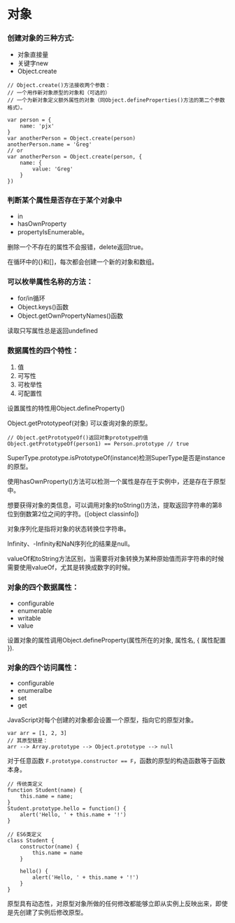 # 对象

### 创建对象的三种方式:
- 对象直接量
- 关键字new
- Object.create

```
// Object.create()方法接收两个参数：
// 一个用作新对象原型的对象和（可选的）
// 一个为新对象定义额外属性的对象（同Object.defineProperties()方法的第二个参数格式）。

var person = {
    name: 'pjx'
}
var anotherPerson = Object.create(person)
anotherPerson.name = 'Greg'
// or
var anotherPerson = Object.create(person, {
    name: {
        value: 'Greg'
    }
})
```

### 判断某个属性是否存在于某个对象中
- in
- hasOwnProperty
- propertyIsEnumerable。

删除一个不存在的属性不会报错，delete返回true。

在循环中的{}和[]，每次都会创建一个新的对象和数组。

### 可以枚举属性名称的方法：
- for/in循环
- Object.keys()函数
- Object.getOwnPropertyNames()函数

读取只写属性总是返回undefined

### 数据属性的四个特性：
1. 值
2. 可写性
3. 可枚举性
4. 可配置性

设置属性的特性用Object.defineProperty()

Object.getPrototypeof(对象) 可以查询对象的原型。
```
// Object.getPrototypeOf()返回对象prototype的值
Object.getPrototypeOf(person1) == Person.prototype // true
```

SuperType.prototype.isPrototypeOf(instance)检测SuperType是否是instance的原型。

使用hasOwnProperty()方法可以检测一个属性是存在于实例中，还是存在于原型中。

想要获得对象的类信息，可以调用对象的toString()方法，提取返回字符串的第8位到倒数第2位之间的字符。([object classinfo])

对象序列化是指将对象的状态转换位字符串。

Infinity、-Infinity和NaN序列化的结果是null。

valueOf和toString方法区别，当需要将对象转换为某种原始值而非字符串的时候需要使用valueOf，尤其是转换成数字的时候。

### 对象的四个数据属性：
- configurable
- enumerable
- writable
- value

设置对象的属性调用Object.defineProperty(属性所在的对象, 属性名, { 属性配置 }).

### 对象的四个访问属性：
- configurable
- enumeralbe
- set
- get

JavaScript对每个创建的对象都会设置一个原型，指向它的原型对象。
```
var arr = [1, 2, 3]
// 其原型链是：
arr --> Array.prototype --> Object.prototype --> null
```

对于任意函数 `F.prototype.constructor == F`，函数的原型的构造函数等于函数本身。

```
// 传统类定义
function Student(name) {
    this.name = name;
}
Student.prototype.hello = function() {
    alert('Hello, ' + this.name + '!')
}

// ES6类定义
class Student {
    constructor(name) {
        this.name = name
    }

    hello() {
        alert('Hello, ' + this.name + '!')
    }
}
```

原型具有动态性，对原型对象所做的任何修改都能够立即从实例上反映出来，即使是先创建了实例后修改原型。


